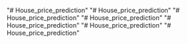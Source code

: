 "# House_price_prediction" 
"# House_price_prediction" 
"# House_price_prediction" 
"# House_price_prediction" 
"# House_price_prediction" 
"# House_price_prediction" 
"# House_price_prediction" 
